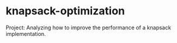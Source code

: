 # knapsack-optimization
Project: Analyzing how to improve the performance of a knapsack implementation.
